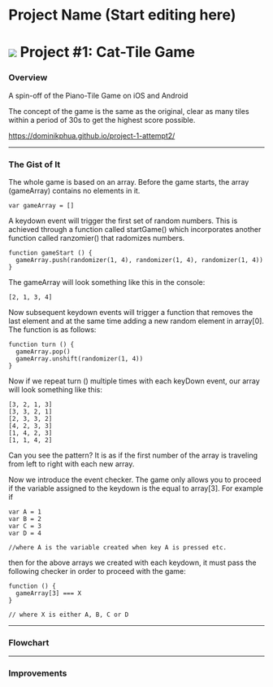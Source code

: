 # Project Name (Start editing here)
<!---
Read Me Contents
-->

# ![](https://ga-dash.s3.amazonaws.com/production/assets/logo-9f88ae6c9c3871690e33280fcf557f33.png) Project #1: Cat-Tile Game

### Overview

A spin-off of the Piano-Tile Game on iOS and Android

The concept of the game is the same as the original, clear as many tiles within a period of 30s to get the highest score possible.

https://dominikphua.github.io/project-1-attempt2/

---
### The Gist of It

The whole game is based on an array. Before the game starts, the array (gameArray) contains no elements in it.

```
var gameArray = []
```

 A keydown event will trigger the first set of random numbers. This is achieved through a function called startGame() which incorporates another function called ranzomier() that radomizes numbers.

 ```
 function gameStart () {
   gameArray.push(randomizer(1, 4), randomizer(1, 4), randomizer(1, 4))
 }
 ```

The gameArray will look something like this in the console:

 ```
[2, 1, 3, 4]
```

Now subsequent keydown events will trigger a function that removes the last element and at the same time adding a new random element in array[0]. The function is as follows:

```
function turn () {
  gameArray.pop()
  gameArray.unshift(randomizer(1, 4))
}
```

Now if we repeat turn () multiple times with each keyDown event, our array will look something like this:

```
[3, 2, 1, 3]
[3, 3, 2, 1]
[2, 3, 3, 2]
[4, 2, 3, 3]
[1, 4, 2, 3]
[1, 1, 4, 2]
```
Can you see the pattern? It is as if the first number of the array is traveling from left to right with each new array.

Now we introduce the event checker. The game only allows you to proceed if the variable assigned to the keydown is the equal to array[3]. For example if

```
var A = 1
var B = 2
var C = 3
var D = 4

//where A is the variable created when key A is pressed etc.
```
then for the above arrays we created with each keydown, it must pass the following checker in order to proceed with the game:

```
function () {
  gameArray[3] === X
}

// where X is either A, B, C or D
```
---
### Flowchart
---

### Improvements

